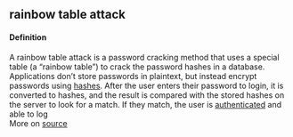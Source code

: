 ## rainbow table attack

<h4>Definition</h4><p>A rainbow table attack is a password cracking method that uses a special table (a “rainbow table”) to crack the password hashes in a database. Applications don’t store passwords in plaintext, but instead encrypt passwords using <a href="content-addressable-hash">hashes</a>. After the user enters their password to login, it is converted to hashes, and the result is compared with the stored hashes on the server to look for a match. If they match, the user is <a href="authenticity">authenticated</a> and able to log<br>More on <a href="https://www.beyondidentity.com/glossary/rainbow-table-attack">source</a></p>

